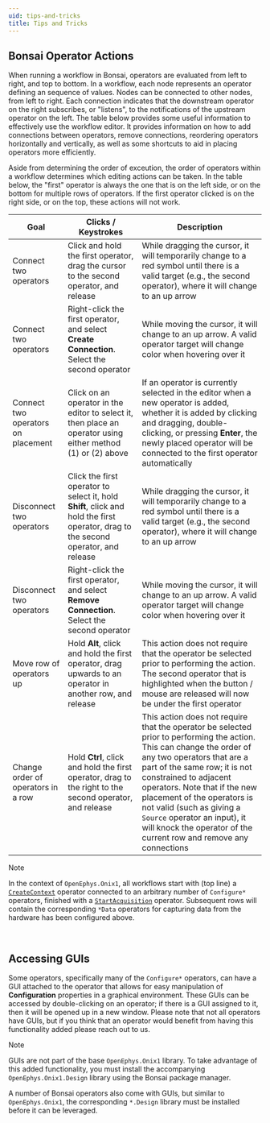 ```yaml
---
uid: tips-and-tricks
title: Tips and Tricks
---
```


## Bonsai Operator Actions

When running a workflow in Bonsai, operators are evaluated from left to right, and top to bottom. In a workflow, each node represents an operator defining an sequence of values. Nodes can be connected to other nodes, from left to right. Each connection indicates that the downstream operator on the right subscribes, or "listens", to the notifications of the upstream operator on the left. The table below provides some useful information to effectively use the workflow editor. It provides information on how to add connections between operators, remove connections, reordering operators horizontally and vertically, as well as some shortcuts to aid in placing operators more efficiently.

Aside from determining the order of exceution, the order of operators within a workflow determines which editing actions can be taken. In the table below, the "first" operator is always the one that is on the left side, or on the bottom for multiple rows of operators. If the first operator clicked is on the right side, or on the top, these actions will not work.

| Goal | Clicks / Keystrokes | Description |
| ---- | ------------------- | ----------- |
| Connect two operators | Click and hold the first operator, drag the cursor to the second operator, and release | While dragging the cursor, it will temporarily change to a red symbol until there is a valid target (e.g., the second operator), where it will change to an up arrow |
| Connect two operators | Right-click the first operator, and select **Create Connection**. Select the second operator | While moving the cursor, it will change to an up arrow. A valid operator target will change color when hovering over it |
| Connect two operators on placement | Click on an operator in the editor to select it, then place an operator using either method (1) or (2) above | If an operator is currently selected in the editor when a new operator is added, whether it is added by clicking and dragging, double-clicking, or pressing **Enter**, the newly placed operator will be connected to the first operator automatically |
| Disconnect two operators | Click the first operator to select it, hold **Shift**, click and hold the first operator, drag to the second operator, and release | While dragging the cursor, it will temporarily change to a red symbol until there is a valid target (e.g., the second operator), where it will change to an up arrow |
| Disconnect two operators | Right-click the first operator, and select **Remove Connection**. Select the second operator | While moving the cursor, it will change to an up arrow. A valid operator target will change color when hovering over it |
| Move row of operators up | Hold **Alt**, click and hold the first operator, drag upwards to an operator in another row, and release | This action does not require that the operator be selected prior to performing the action. The second operator that is highlighted when the button / mouse are released will now be under the first operator |
| Change order of operators in a row | Hold **Ctrl**, click and hold the first operator, drag to the right to the second operator, and release | This action does not require that the operator be selected prior to performing the action. This can change the order of any two operators that are a part of the same row; it is not constrained to adjacent operators. Note that if the new placement of the operators is not valid (such as giving a `Source` operator an input), it will knock the operator of the current row and remove any connections |

> [!Note]
> In the context of `OpenEphys.Onix1`, all workflows start with (top line) a [`CreateContext`](xref:OpenEphys.Onix1.CreateContext) operator connected to an arbitrary number of `Configure*` operators, finished with a [`StartAcquisition`](xref:OpenEphys.Onix1.StartAcquisition) operator. Subsequent rows will contain the corresponding `*Data` operators for capturing data from the hardware has been configured above.

<br>

## Accessing GUIs

Some operators, specifically many of the `Configure*` operators, can have a GUI attached to the operator that allows for easy manipulation of **Configuration** properties in a graphical environment. These GUIs can be accessed by double-clicking on an operator; if there is a GUI assigned to it, then it will be opened up in a new window. Please note that not all operators have GUIs, but if you think that an operator would benefit from having this functionality added please reach out to us.

> [!Note]
> GUIs are not part of the base `OpenEphys.Onix1` library. To take advantage of this added functionality, you must install the accompanying `OpenEphys.Onix1.Design` library using the Bonsai package manager.

A number of Bonsai operators also come with GUIs, but similar to `OpenEphys.Onix1`, the corresponding `*.Design` library must be installed before it can be leveraged.
